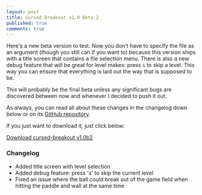 ```yaml
---
layout: post
title: Cursed-Breakout v1.0 Beta 2
published: true
comments: true
---
```

Here's a new beta version to test. Now you don't have to specify the file as an argument (though you still can if you want to) because this version ships with a title screen that contains a file selection menu. There is also a new debug feature that will be great for level makes: press `s` to skip a level. This way you can ensure that everything is laid out the way that is supposed to be.

This will probably be the final beta unless any significant bugs are discovered between now and whenever I decided to push it out.

As always, you can read all about these changes in the changelog down below or on its [GitHub repository](http://github.com/Carson-Shook/cursed-breakout).

If you just want to download it, just click below:

[Download cursed-breakout v1.0b2](https://github.com/Carson-Shook/cursed-breakout/archive/master.zip)

### Changelog
- Added title screen with level selection
- Added debug feature: press 's' to skip the current level
- Fixed an issue where the ball could break out of the game field when hitting the paddle and wall at the same time